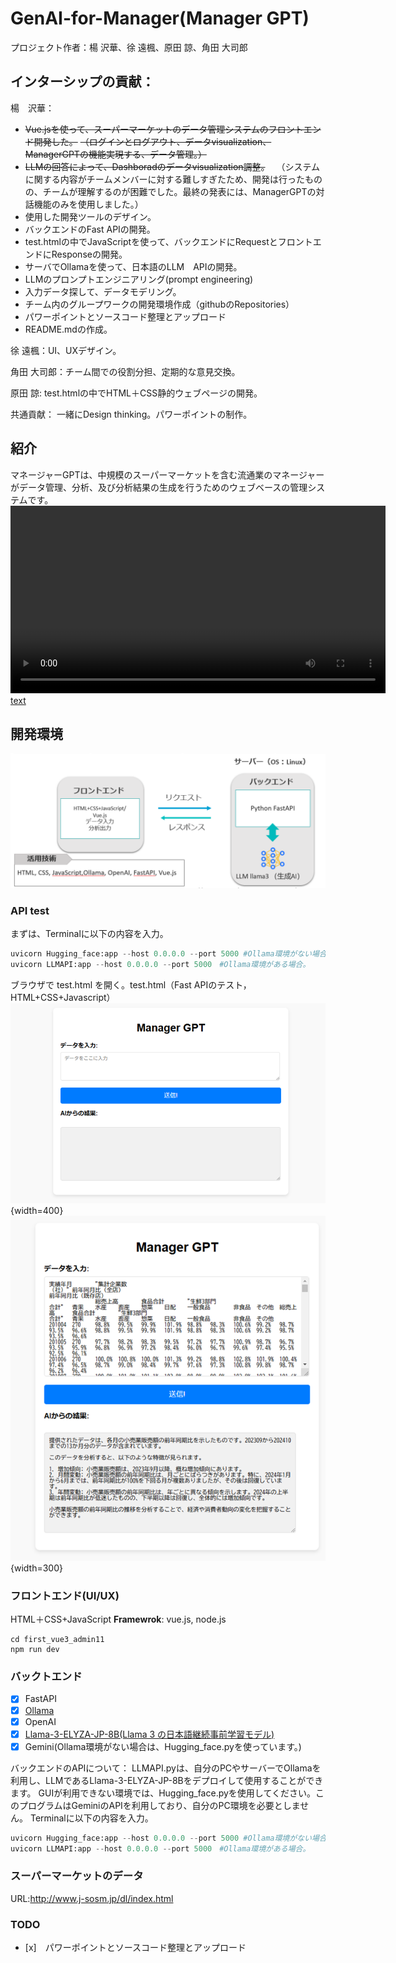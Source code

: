 # GenAI-for-Manager(Manager GPT)

プロジェクト作者：楊 沢華、徐 遠楓、原田 諒、角田 大司郎

## インターシップの貢献：
楊　沢華：

- ~~Vue.jsを使って、スーパーマーケットのデータ管理システムのフロントエンド開発した。~~
~~（ログインとログアウト、データvisualization、ManagerGPTの機能実現する、データ管理。）~~
- ~~LLMの回答によって、Dashboradのデータvisualization調整。~~　
（システムに関する内容がチームメンバーに対する難しすぎたため、開発は行ったものの、チームが理解するのが困難でした。最終の発表には、ManagerGPTの対話機能のみを使用しました。）
- 使用した開発ツールのデザイン。
- バックエンドのFast APIの開発。
- test.htmlの中でJavaScriptを使って、バックエンドにRequestとフロントエンドにResponseの開発。
- サーバでOllamaを使って、日本語のLLM　APIの開発。
- LLMのプロンプトエンジニアリング(prompt engineering)
- 入力データ探して、データモデリング。
- チーム内のグループワークの開発環境作成（githubのRepositories）
- パワーポイントとソースコード整理とアップロード
- README.mdの作成。

徐 遠楓：UI、UXデザイン。

角田 大司郎：チーム間での役割分担、定期的な意見交換。

原田 諒: test.htmlの中でHTML＋CSS静的ウェブページの開発。

共通貢献：
一緒にDesign thinking。パワーポイントの制作。

## 紹介
マネージャーGPTは、中規模のスーパーマーケットを含む流通業のマネージャーがデータ管理、分析、及び分析結果の生成を行うためのウェブベースの管理システムです。
<video width="600" controls>
  <source src="/Figs/demo.mp4" type="video/mp4">
  Your browser does not support the video tag.
</video>
[text](/Figs/2024-12-10%2022-42-42.mkv)

## 開発環境
![](image.png)

### API test

まずは、Terminalに以下の内容を入力。
```python
uvicorn Hugging_face:app --host 0.0.0.0 --port 5000 #Ollama環境がない場合。
uvicorn LLMAPI:app --host 0.0.0.0 --port 5000　#Ollama環境がある場合。
```
ブラウザで test.html を開く。test.html（Fast APIのテスト，HTML+CSS+Javascript）
![](/Figs/image.png){width=400}![](/Figs/image2.png){width=300}

### フロントエンド(UI/UX)
HTML＋CSS+JavaScript
**Framewrok**: vue.js, node.js
```
cd first_vue3_admin11
npm run dev
```
### 


### バックトエンド
- [x] FastAPI
- [x] [Ollama](https://ollama.com/)
- [x] OpenAI
- [x] [Llama-3-ELYZA-JP-8B(Llama 3 の日本語継続事前学習モデル)](https://huggingface.co/elyza/Llama-3-ELYZA-JP-8B)
- [x] Gemini(Ollama環境がない場合は、Hugging_face.pyを使っています。)

バックエンドのAPIについて：
LLMAPI.pyは、自分のPCやサーバーでOllamaを利用し、LLMであるLlama-3-ELYZA-JP-8Bをデプロイして使用することができます。
GUIが利用できない環境では、Hugging_face.pyを使用してください。このプログラムはGeminiのAPIを利用しており、自分のPC環境を必要としません。
Terminalに以下の内容を入力。
```python
uvicorn Hugging_face:app --host 0.0.0.0 --port 5000 #Ollama環境がない場合。
uvicorn LLMAPI:app --host 0.0.0.0 --port 5000　#Ollama環境がある場合。
```


### スーパーマーケットのデータ
URL:http://www.j-sosm.jp/dl/index.html


### TODO

- [x]　パワーポイントとソースコード整理とアップロード
